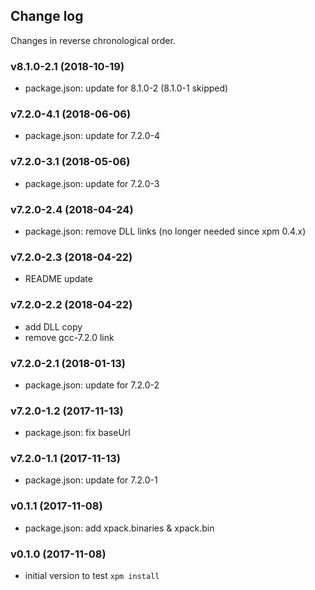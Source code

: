 ## Change log

Changes in reverse chronological order.

### v8.1.0-2.1 (2018-10-19)

- package.json: update for 8.1.0-2 (8.1.0-1 skipped)

### v7.2.0-4.1 (2018-06-06)

- package.json: update for 7.2.0-4

### v7.2.0-3.1 (2018-05-06)

- package.json: update for 7.2.0-3

### v7.2.0-2.4 (2018-04-24)

- package.json: remove DLL links (no longer needed since xpm 0.4.x)

### v7.2.0-2.3 (2018-04-22)

- README update

### v7.2.0-2.2 (2018-04-22)

- add DLL copy
- remove gcc-7.2.0 link

### v7.2.0-2.1 (2018-01-13)

- package.json: update for 7.2.0-2

### v7.2.0-1.2 (2017-11-13)

- package.json: fix baseUrl

### v7.2.0-1.1 (2017-11-13)

- package.json: update for 7.2.0-1

### v0.1.1 (2017-11-08)

- package.json: add xpack.binaries & xpack.bin

### v0.1.0 (2017-11-08)

- initial version to test `xpm install`
